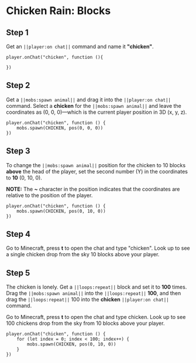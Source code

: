 # Chicken Rain: Blocks


## Step 1
Get an ``||player:on chat||`` command and name it **"chicken"**.

```blocks
player.onChat("chicken", function (){ 
 
}) 
```

## Step 2

Get a ``||mobs:spawn animal||`` and drag it into the ``||player:on chat||`` command. Select a **chicken** for the ``||mobs:spawn animal||`` and leave the coordinates as (0, 0, 0)—which is the current player position in 3D (x, y, z).

```blocks
player.onChat("chicken", function () { 
    mobs.spawn(CHICKEN, pos(0, 0, 0)) 
}) 
```

## Step 3

To change the ``||mobs:spawn animal||`` position for the chicken to 10 blocks **above** the head of the player, set the second number (Y) in the coordinates to **10** (0, 10, 0). 

**NOTE:** The **~** character in the position indicates that the coordinates are relative to the position of the player.

```blocks
player.onChat("chicken", function () { 
    mobs.spawn(CHICKEN, pos(0, 10, 0)) 
}) 
```

## Step 4

Go to Minecraft, press **t** to open the chat and type "chicken". Look up to see a single chicken drop from the sky 10 blocks above your player.

## Step 5

The chicken is lonely. Get a ``||loops:repeat||`` block and set it to **100** times. Drag the ``||mobs:spawn animal||`` into the ``||loops:repeat||`` **100**, and then drag the ``||loops:repeat||`` 100 into the **chicken** ``||player:on chat||`` command.

Go to Minecraft, press **t** to open the chat and type chicken. Look up to see 100 chickens drop from the sky from 10 blocks above your player.

```blocks
player.onChat("chicken", function () { 
    for (let index = 0; index < 100; index++) { 
        mobs.spawn(CHICKEN, pos(0, 10, 0)) 
    } 
}) 
```
